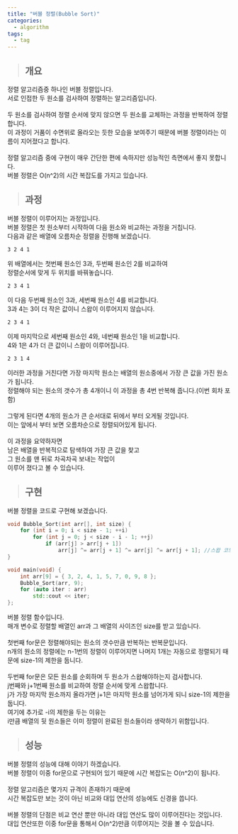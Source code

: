 ```yaml
---
title: "버블 정렬(Bubble Sort)"
categories:
  - algorithm
tags:
  - tag
---
```

> ## 개요

정렬 알고리즘중 하나인 버블 정렬입니다.<br>
서로 인접한 두 원소를 검사하여 정렬하는 알고리즘입니다.<br>
<br>
두 원소를 검사하여 정렬 순서에 맞지 않으면 두 원소를 교체하는 과정을 반복하여 정렬합니다.<br>
이 과정이 거품이 수면위로 올라오는 듯한 모습을 보여주기 때문에 버블 정렬이라는 이름이 지어졌다고 합니다.<br>
<br>
정렬 알고리즘 중에 구현이 매우 간단한 편에 속하지만 성능적인 측면에서 좋지 못합니다.<br>
버블 정렬은 O(n^2)의 시간 복잡도를 가지고 있습니다.
> ## 과정

버블 정렬이 이루어지는 과정입니다.<br>
버블 정렬은 첫 원소부터 시작하여 다음 원소와 비교하는 과정을 거칩니다.<br>
다음과 같은 배열에 오름차순 정렬을 진행해 보겠습니다.
```
3 2 4 1
```
위 배열에서는 첫번째 원소인 3과, 두번째 원소인 2를 비교하여<br>
정렬순서에 맞게 두 위치를 바꿔놓습니다.
```
2 3 4 1
```
이 다음 두번째 원소인 3과, 세번째 원소인 4를 비교합니다.<br>
3과 4는 3이 더 작은 값이니 스왑이 이루어지지 않습니다.
```
2 3 4 1
```
이제 마지막으로 세번째 원소인 4와, 네번째 원소인 1을 비교합니다.<br>
4와 1은 4가 더 큰 값이니 스왑이 이루어집니다.
```
2 3 1 4
```
이러한 과정을 거친다면 가장 마지막 원소는 배열의 원소중에서 가장 큰 값을 가진 원소가 됩니다.<br>
정렬해야 되는 원소의 갯수가 총 4개이니 이 과정을 총 4번 반복해 줍니다.(이번 회차 포함)<br>
<br>
그렇게 된다면 4개의 원소가 큰 순서대로 뒤에서 부터 오게될 것입니다.<br>
이는 앞에서 부터 보면 오름차순으로 정렬되어있게 됩니다.<br>
<br>
이 과정을 요약하자면<br>
남은 배열을 반복적으로 탐색하여 가장 큰 값을 찾고<br>
그 원소를 맨 뒤로 차곡차곡 보내는 작업이<br>
이루어 졌다고 볼 수 있습니다.
> ## 구현

버블 정렬을 코드로 구현해 보겠습니다.
```cpp
void Bubble_Sort(int arr[], int size) {
	for (int i = 0; i < size - 1; ++i)
		for (int j = 0; j < size - i - 1; ++j)
			if (arr[j] > arr[j + 1])
				arr[j] ^= arr[j + 1] ^= arr[j] ^= arr[j + 1]; //스왑 코드
}
```
```cpp
void main(void) {
	int arr[9] = { 3, 2, 4, 1, 5, 7, 0, 9, 8 };
	Bubble_Sort(arr, 9);
	for (auto iter : arr)
		std::cout << iter;
};
```
버블 정렬 함수입니다.<br>
매개 변수로 정렬할 배열인 arr과 그 배열의 사이즈인 size를 받고 있습니다.<br>
<br>
첫번째 for문은 정렬해야되는 원소의 갯수만큼 반복하는 반복문입니다.<br>
n개의 원소의 정렬에는 n-1번의 정렬이 이루어지면 나머지 1개는 자동으로 정렬되기 때문에 size-1의 제한을 둡니다.<br>
<br>
두번째 for문은 모든 원소를 순회하며 두 원소가 스왑해야하는지 검사합니다.<br>
j번째와 j+1번째 원소를 비교하여 정렬 순서에 맞게 스왑합니다.<br>
j가 가장 마지막 원소까지 올라가면 j+1은 마지막 원소를 넘어가게 되니 size-1의 제한을 둡니다.<br>
여기에 추가로 -i의 제한을 두는 이유는<br>
i만큼 배열의 뒷 원소들은 이미 정렬이 완료된 원소들이라 생략하기 위함입니다.
> ## 성능

버블 정렬의 성능에 대해 이야기 하겠습니다.<br>
버블 정렬이 이중 for문으로 구현되어 있기 때문에 시간 복잡도는 O(n^2)이 됩니다.<br>
<br>
정렬 알고리즘은 몇가지 규격이 존재하기 때문에<br>
시간 복잡도만 보는 것이 아닌 비교와 대입 연산의 성능에도 신경을 씁니다.<br>
<br>
버블 정렬의 단점은 비교 연산 뿐만 아니라 대입 연산도 많이 이루어진다는 것입니다.<br>
대입 연산또한 이중 for문을 통해서 O(n^2)만큼 이루어지는 것을 볼 수 있습니다.
